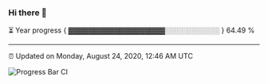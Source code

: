 ### Hi there 👋

⏳ Year progress { ▓▓▓▓▓▓▓▓▓▓▓▓▓▓▓▓▓▓▓░░░░░░░░░░░ } 64.49 %

---

⏰ Updated on Monday, August 24, 2020, 12:46 AM UTC

![Progress Bar CI](https://github.com/arthurbuhl/arthurbuhl/workflows/Progress%20Bar%20CI/badge.svg)
